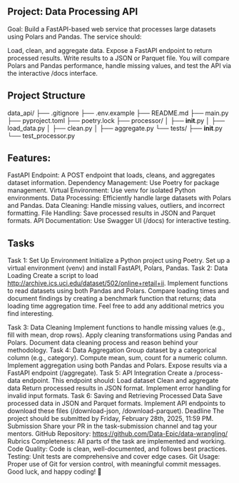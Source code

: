 ## Project: Data Processing API
Goal:
Build a FastAPI-based web service that processes large datasets using Polars and Pandas. The service should:

Load, clean, and aggregate data.
Expose a FastAPI endpoint to return processed results.
Write results to a JSON or Parquet file.
You will compare Polars and Pandas performance, handle missing values, and test the API via the interactive /docs interface.

## Project Structure
data_api/
    ├── .gitignore
    ├── .env.example
    ├── README.md
    ├── main.py
    ├── pyproject.toml
    ├── poetry.lock
    ├── processor/
    │   ├── __init__.py
    │   ├── load_data.py
    │   ├── clean.py
    │   ├── aggregate.py
    └── tests/
        ├── __init__.py
        └── test_processor.py

## Features:
FastAPI Endpoint: A POST endpoint that loads, cleans, and aggregates dataset information.
Dependency Management: Use Poetry for package management.
Virtual Environment: Use venv for isolated Python environments.
Data Processing: Efficiently handle large datasets with Polars and Pandas.
Data Cleaning: Handle missing values, outliers, and incorrect formatting.
File Handling: Save processed results in JSON and Parquet formats.
API Documentation: Use Swagger UI (/docs) for interactive testing.

## Tasks

Task 1: Set Up Environment
Initialize a Python project using Poetry.
Set up a virtual environment (venv) and install FastAPI, Polars, Pandas.
Task 2: Data Loading
Create a script to load http://archive.ics.uci.edu/dataset/502/online+retail+ii.
Implement functions to read datasets using both Pandas and Polars.
Compare loading times and document findings by creating a benchmark function that returns;
data loading time
aggregation time.
Feel free to add any additional metrics you find interesting.

Task 3: Data Cleaning
Implement functions to handle missing values (e.g., fill with mean, drop rows).
Apply cleaning transformations using Pandas and Polars.
Document data cleaning process and reason behind your methodology.
Task 4: Data Aggregation
Group dataset by a categorical column (e.g., category).
Compute mean, sum, count for a numeric column.
Implement aggregation using both Pandas and Polars.
Expose results via a FastAPI endpoint (/aggregate).
Task 5: API Integration
Create a /process-data endpoint.
This endpoint should:
Load dataset
Clean and aggregate data
Return processed results in JSON format.
Implement error handling for invalid input formats.
Task 6: Saving and Retrieving Processed Data
Save processed data in JSON and Parquet formats.
Implement API endpoints to download these files (/download-json, /download-parquet).
Deadline
The project should be submitted by Friday, February 28th, 2025, 11:59 PM.
Submission
Share your PR in the task-submission channel and tag your mentors.
GitHub Repository: https://github.com/Data-Epic/data-wrangling/
Rubrics
Completeness: All parts of the task are implemented and working.
Code Quality: Code is clean, well-documented, and follows best practices.
Testing: Unit tests are comprehensive and cover edge cases.
Git Usage: Proper use of Git for version control, with meaningful commit messages.
Good luck, and happy coding! 🚀